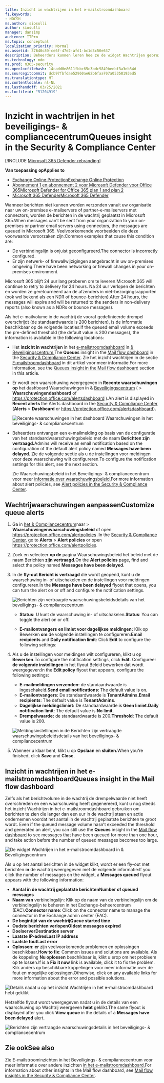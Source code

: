 ```yaml
---
title: Inzicht in wachtrijen in het e-mailstroomdashboard
f1.keywords:
- NOCSH
ms.author: siosulli
author: siosulli
manager: dansimp
audience: ITPro
ms.topic: conceptual
localization_priority: Normal
ms.assetid: 37640c80-ce6f-47e2-afd1-bc1d3c50e637
description: Beheerders kunnen leren hoe ze de widget Wachtrijen gebruiken in het e-mailstroomdashboard in het beveiligings- & compliancecentrum om mislukte e-mailstroom naar hun on-premises of partnerorganisaties te controleren via uitgaande verbindingslijnen.
ms.technology: mdo
ms.prod: m365-security
ms.openlocfilehash: 14cadd0e8611fbbc65c3bdc9849beebf3a3eb34d
ms.sourcegitcommit: dcb97fbfdae52960ae62b6faa707a05358193ed5
ms.translationtype: MT
ms.contentlocale: nl-NL
ms.lasthandoff: 03/25/2021
ms.locfileid: "51204919"
---
```

# <a name="queues-insight-in-the-security--compliance-center"></a><span data-ttu-id="ae5b5-103">Inzicht in wachtrijen in het beveiligings- & compliancecentrum</span><span class="sxs-lookup"><span data-stu-id="ae5b5-103">Queues insight in the Security & Compliance Center</span></span>

[!INCLUDE [Microsoft 365 Defender rebranding](../includes/microsoft-defender-for-office.md)]

<span data-ttu-id="ae5b5-104">**Van toepassing op**</span><span class="sxs-lookup"><span data-stu-id="ae5b5-104">**Applies to**</span></span>
- [<span data-ttu-id="ae5b5-105">Exchange Online Protection</span><span class="sxs-lookup"><span data-stu-id="ae5b5-105">Exchange Online Protection</span></span>](exchange-online-protection-overview.md)
- [<span data-ttu-id="ae5b5-106">Abonnement 1 en abonnement 2 voor Microsoft Defender voor Office 365</span><span class="sxs-lookup"><span data-stu-id="ae5b5-106">Microsoft Defender for Office 365 plan 1 and plan 2</span></span>](defender-for-office-365.md)
- [<span data-ttu-id="ae5b5-107">Microsoft 365 Defender</span><span class="sxs-lookup"><span data-stu-id="ae5b5-107">Microsoft 365 Defender</span></span>](../defender/microsoft-365-defender.md)

<span data-ttu-id="ae5b5-108">Wanneer berichten niet kunnen worden verzonden vanuit uw organisatie naar uw on-premises e-mailservers of partner-e-mailservers met connectors, worden de berichten in de wachtrij geplaatst in Microsoft 365.</span><span class="sxs-lookup"><span data-stu-id="ae5b5-108">When messages can't be sent from your organization to your on-premises or partner email servers using connectors, the messages are queued in Microsoft 365.</span></span> <span data-ttu-id="ae5b5-109">Veelvoorkomende voorbeelden die deze voorwaarde veroorzaken zijn:</span><span class="sxs-lookup"><span data-stu-id="ae5b5-109">Common examples that cause this condition are:</span></span>

- <span data-ttu-id="ae5b5-110">De verbindingslijn is onjuist geconfigureerd.</span><span class="sxs-lookup"><span data-stu-id="ae5b5-110">The connector is incorrectly configured.</span></span>
- <span data-ttu-id="ae5b5-111">Er zijn netwerk- of firewallwijzigingen aangebracht in uw on-premises omgeving.</span><span class="sxs-lookup"><span data-stu-id="ae5b5-111">There have been networking or firewall changes in your on-premises environment.</span></span>

<span data-ttu-id="ae5b5-112">Microsoft 365 blijft 24 uur lang proberen om te leveren.</span><span class="sxs-lookup"><span data-stu-id="ae5b5-112">Microsoft 365 will continue to retry to delivery for 24 hours.</span></span> <span data-ttu-id="ae5b5-113">Na 24 uur verlopen de berichten en worden ze geretourneerd aan de afzenders in niet-bezorgingsrapporten (ook wel bekend als een NDR of bounce-berichten).</span><span class="sxs-lookup"><span data-stu-id="ae5b5-113">After 24 hours, the messages will expire and will be returned to the senders in non-delivery reports (also known as a NDRs or bounce messages).</span></span>

<span data-ttu-id="ae5b5-114">Als het e-mailvolume in de wachtrij de vooraf gedefinieerde drempel overschrijdt (de standaardwaarde is 200 berichten), is de informatie beschikbaar op de volgende locaties:</span><span class="sxs-lookup"><span data-stu-id="ae5b5-114">If the queued email volume exceeds the pre-defined threshold (the default value is 200 messages), the information is available in the following locations:</span></span>

- <span data-ttu-id="ae5b5-115">Het **inzicht in wachtrijen** in het [e-mailstroomdashboard](mail-flow-insights-v2.md) in [& Beveiligingscentrum.](https://protection.office.com)</span><span class="sxs-lookup"><span data-stu-id="ae5b5-115">The **Queues** insight in the [Mail flow dashboard](mail-flow-insights-v2.md) in the [Security & Compliance Center](https://protection.office.com).</span></span> <span data-ttu-id="ae5b5-116">Zie het inzicht wachtrijen in de sectie [E-mailstroomdashboard](#queues-insight-in-the-mail-flow-dashboard) in dit artikel voor meer informatie.</span><span class="sxs-lookup"><span data-stu-id="ae5b5-116">For more information, see the [Queues insight in the Mail flow dashboard](#queues-insight-in-the-mail-flow-dashboard) section in this article.</span></span>

- <span data-ttu-id="ae5b5-117">Er wordt een waarschuwing weergegeven in **Recente waarschuwingen op** het dashboard Waarschuwingen in & [Beveiligingscentrum](https://protection.office.com) ( \> **Waarschuwingendashboard** of <https://protection.office.com/alertsdashboard> ).</span><span class="sxs-lookup"><span data-stu-id="ae5b5-117">An alert is displayed in **Recent alerts** the Alerts dashboard in the [Security & Compliance Center](https://protection.office.com) (**Alerts** \> **Dashboard** or <https://protection.office.com/alertsdashboard>).</span></span>

  ![Recente waarschuwingen in het dashboard Waarschuwingen in het beveiligings- & compliancecentrum](../../media/mfi-queued-messages-alert.png)

- <span data-ttu-id="ae5b5-119">Beheerders ontvangen een e-mailmelding op basis van de configuratie van het standaardwaarschuwingsbeleid met de naam **Berichten zijn vertraagd.**</span><span class="sxs-lookup"><span data-stu-id="ae5b5-119">Admins will receive an email notification based on the configuration of the default alert policy named **Messages have been delayed**.</span></span> <span data-ttu-id="ae5b5-120">Zie de volgende sectie als u de instellingen voor meldingen voor deze waarschuwing wilt configureren.</span><span class="sxs-lookup"><span data-stu-id="ae5b5-120">To configure the notification settings for this alert, see the next section.</span></span>

  <span data-ttu-id="ae5b5-121">Zie Waarschuwingsbeleid in het Beveiligings- & compliancecentrum voor meer [informatie over waarschuwingsbeleid.](../../compliance/alert-policies.md)</span><span class="sxs-lookup"><span data-stu-id="ae5b5-121">For more information about alert policies, see [Alert policies in the Security & Compliance Center](../../compliance/alert-policies.md).</span></span>

## <a name="customize-queue-alerts"></a><span data-ttu-id="ae5b5-122">Wachtrijwaarschuwingen aanpassen</span><span class="sxs-lookup"><span data-stu-id="ae5b5-122">Customize queue alerts</span></span>

1. <span data-ttu-id="ae5b5-123">Ga in [het & Compliancecentrum](https://protection.office.com)naar  \> **Waarschuwingenwaarschuwingsbeleid** of open <https://protection.office.com/alertpolicies> .</span><span class="sxs-lookup"><span data-stu-id="ae5b5-123">In the [Security & Compliance Center](https://protection.office.com), go to **Alerts** \> **Alert policies** or open <https://protection.office.com/alertpolicies>.</span></span>

2. <span data-ttu-id="ae5b5-124">Zoek en selecteer **op de** pagina Waarschuwingsbeleid het beleid met de naam Berichten **zijn vertraagd.**</span><span class="sxs-lookup"><span data-stu-id="ae5b5-124">On the **Alert policies** page, find and select the policy named **Messages have been delayed**.</span></span>

3. <span data-ttu-id="ae5b5-125">In de **fly-out Bericht is vertraagd** die wordt geopend, kunt u de waarschuwing in- of uitschakelen en de instellingen voor meldingen configureren.</span><span class="sxs-lookup"><span data-stu-id="ae5b5-125">In the **Message have been delayed** flyout that opens, you can turn the alert on or off and configure the notification settings.</span></span>

   ![Berichten zijn vertraagde waarschuwingsbeleidsdetails van het beveiligings- & compliancecentrum](../../media/mfi-queued-messages-alert-policy.png)

   - <span data-ttu-id="ae5b5-127">**Status:** U kunt de waarschuwing in- of uitschakelen.</span><span class="sxs-lookup"><span data-stu-id="ae5b5-127">**Status**: You can toggle the alert on or off.</span></span>

   - <span data-ttu-id="ae5b5-128">**E-mailontvangers** **en limiet voor dagelijkse meldingen:** Klik op Bewerken **om** de volgende instellingen te configureren:</span><span class="sxs-lookup"><span data-stu-id="ae5b5-128">**Email recipients** and **Daily notification limit**: Click **Edit** to configure the following settings:</span></span>

4. <span data-ttu-id="ae5b5-129">Als u de instellingen voor meldingen wilt configureren, klikt u op **Bewerken.**</span><span class="sxs-lookup"><span data-stu-id="ae5b5-129">To configure the notification settings, click **Edit**.</span></span> <span data-ttu-id="ae5b5-130">Configureer **de volgende instellingen** in het flyout Beleid bewerken dat wordt weergegeven:</span><span class="sxs-lookup"><span data-stu-id="ae5b5-130">In the **Edit policy** flyout that appears, configure the following settings:</span></span>

   - <span data-ttu-id="ae5b5-131">**E-mailmeldingen verzenden:** de standaardwaarde is ingeschakeld.</span><span class="sxs-lookup"><span data-stu-id="ae5b5-131">**Send email notifications**: The default value is on.</span></span>
   - <span data-ttu-id="ae5b5-132">**E-mailontvangers:** De standaardwaarde is **TenantAdmins.**</span><span class="sxs-lookup"><span data-stu-id="ae5b5-132">**Email recipients**: The default value is **TenantAdmins**.</span></span>
   - <span data-ttu-id="ae5b5-133">**Dagelijkse meldingslimiet:** De standaardwaarde is **Geen limiet.**</span><span class="sxs-lookup"><span data-stu-id="ae5b5-133">**Daily notification limit**: The default value is **No limit**.</span></span>
   - <span data-ttu-id="ae5b5-134">**Drempelwaarde:** de standaardwaarde is 200.</span><span class="sxs-lookup"><span data-stu-id="ae5b5-134">**Threshold**: The default value is 200.</span></span>

   ![Meldingsinstellingen in de Berichten zijn vertraagde waarschuwingsbeleidsdetails van het beveiligings- & compliancecentrum](../../media/mfi-queued-messages-alert-policy-notification-settings.png)

5. <span data-ttu-id="ae5b5-136">Wanneer u klaar bent, klikt u op **Opslaan** en **sluiten.**</span><span class="sxs-lookup"><span data-stu-id="ae5b5-136">When you're finished, click **Save** and **Close**.</span></span>

## <a name="queues-insight-in-the-mail-flow-dashboard"></a><span data-ttu-id="ae5b5-137">Inzicht in wachtrijen in het e-mailstroomdashboard</span><span class="sxs-lookup"><span data-stu-id="ae5b5-137">Queues insight in the Mail flow dashboard</span></span>

<span data-ttu-id="ae5b5-138">Zelfs als het berichtvolume in de wachtrij de drempelwaarde niet heeft  overschreden en een waarschuwing heeft gegenereerd, kunt u nog steeds het inzicht Wachtrijen in het e-mailstroomdashboard gebruiken om berichten te zien die langer dan een uur in de wachtrij staan en actie ondernemen voordat het aantal in de wachtrij geplaatste berichten te groot wordt. [](mail-flow-insights-v2.md)</span><span class="sxs-lookup"><span data-stu-id="ae5b5-138">Even if the queued message volume hasn't exceeded the threshold and generated an alert, you can still use the **Queues** insight in the [Mail flow dashboard](mail-flow-insights-v2.md) to see messages that have been queued for more than one hour, and take action before the number of queued messages becomes too large.</span></span>

![De widget Wachtrijen in het e-mailstroomdashboard in & Beveiligingscentrum](../../media/mfi-queues-widget.png)

<span data-ttu-id="ae5b5-140">Als u op het aantal berichten in de widget klikt, wordt er een fly-out met berichten **in** de wachtrij weergegeven met de volgende informatie:</span><span class="sxs-lookup"><span data-stu-id="ae5b5-140">If you click the number of messages on the widget, a **Messages queued** flyout appears with the following information:</span></span>

- <span data-ttu-id="ae5b5-141">**Aantal in de wachtrij geplaatste berichten**</span><span class="sxs-lookup"><span data-stu-id="ae5b5-141">**Number of queued messages**</span></span>
- <span data-ttu-id="ae5b5-142">**Naam van** verbindingslijn: Klik op de naam van de verbindingslijn om de verbindingslijn te beheren in het Exchange-beheercentrum (EAC).</span><span class="sxs-lookup"><span data-stu-id="ae5b5-142">**Connector name**: Click on the connector name to manage the connector in the Exchange admin center (EAC).</span></span>
- <span data-ttu-id="ae5b5-143">**De begintijd van de wachtrij**</span><span class="sxs-lookup"><span data-stu-id="ae5b5-143">**Queue started time**</span></span>
- <span data-ttu-id="ae5b5-144">**Oudste berichten verlopen**</span><span class="sxs-lookup"><span data-stu-id="ae5b5-144">**Oldest messages expired**</span></span>
- <span data-ttu-id="ae5b5-145">**Doelserver**</span><span class="sxs-lookup"><span data-stu-id="ae5b5-145">**Destination server**</span></span>
- <span data-ttu-id="ae5b5-146">**Laatste IP-adres**</span><span class="sxs-lookup"><span data-stu-id="ae5b5-146">**Last IP address**</span></span>
- <span data-ttu-id="ae5b5-147">**Laatste fout**</span><span class="sxs-lookup"><span data-stu-id="ae5b5-147">**Last error**</span></span>
- <span data-ttu-id="ae5b5-148">**Oplossen: er** zijn veelvoorkomende problemen en oplossingen beschikbaar.</span><span class="sxs-lookup"><span data-stu-id="ae5b5-148">**How to fix**: Common issues and solutions are available.</span></span> <span data-ttu-id="ae5b5-149">Als de koppeling **Nu oplossen** beschikbaar is, klikt u erop om het probleem op te lossen.</span><span class="sxs-lookup"><span data-stu-id="ae5b5-149">If is a **Fix it now** link is available, click it to fix the problem.</span></span> <span data-ttu-id="ae5b5-150">Klik anders op beschikbare koppelingen voor meer informatie over de fout en mogelijke oplossingen.</span><span class="sxs-lookup"><span data-stu-id="ae5b5-150">Otherwise, click on any available links for more information about the error and possible solutions.</span></span>

![Details nadat u op het inzicht Wachtrijen in het e-mailstroomdashboard hebt geklikt](../../media/mfi-queues-details.png)

<span data-ttu-id="ae5b5-152">Hetzelfde flyout wordt weergegeven nadat  u in de details van een waarschuwing op Wachtrij weergeven **hebt** geklikt.</span><span class="sxs-lookup"><span data-stu-id="ae5b5-152">The same flyout is displayed after you click **View queue** in the details of a **Messages have been delayed** alert.</span></span>

![Berichten zijn vertraagde waarschuwingsdetails in het beveiligings- & compliancecentrum](../../media/mfi-queued-messages-alert-details.png)

## <a name="see-also"></a><span data-ttu-id="ae5b5-154">Zie ook</span><span class="sxs-lookup"><span data-stu-id="ae5b5-154">See also</span></span>

<span data-ttu-id="ae5b5-155">Zie E-mailstroominzichten in het Beveiligings- & compliancecentrum voor meer informatie over andere inzichten [in het e-mailstroomdashboard.](mail-flow-insights-v2.md)</span><span class="sxs-lookup"><span data-stu-id="ae5b5-155">For information about other insights in the Mail flow dashboard, see [Mail flow insights in the Security & Compliance Center](mail-flow-insights-v2.md).</span></span>
